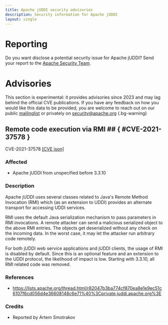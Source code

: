```yaml
---
title: Apache jUDDI security advisories
description: Security information for Apache jUDDI
layout: single
---
```


# Reporting

Do you want disclose a potential security issue for Apache jUDDI? Send your report to the [Apache Security Team](mailto:security@apache.org).

# Advisories

This section is experimental: it provides advisories since 2023 and may lag behind the official CVE publications. If you have any feedback on how you would like this data to be provided, you are welcome to reach out on our public [mailinglist](/mailinglist) or privately on [security@apache.org](mailto:security@apache.org)
{.bg-warning}

## Remote code execution via RMI ## { #CVE-2021-37578 }

CVE-2021-37578 [\[CVE json\]](./CVE-2021-37578.cve.json)

### Affected

* Apache jUDDI from unspecified before 3.3.10


### Description

Apache jUDDI uses several classes related to Java's Remote Method Invocation (RMI) which (as an extension to UDDI) provides an alternate transport for accessing UDDI services.

RMI uses the default Java serialization mechanism to pass parameters in RMI invocations. A remote attacker can send a malicious serialized object to the above RMI entries. The objects get deserialized without any check on the incoming data. In the worst case, it may let the attacker run arbitrary code remotely. 

For both jUDDI web service applications and jUDDI clients, the usage of RMI is disabled by default. Since this is an optional feature and an extension to the UDDI protocol, the likelihood of impact is low. Starting with 3.3.10, all RMI related code was removed.

### References
* https://lists.apache.org/thread.html/r82047b3ba774cf870ea8e1e9ec51c6107f6cd056d4e36608148c6e71%40%3Cprivate.juddi.apache.org%3E


### Credits
* Reported by Artem Smotrakov
